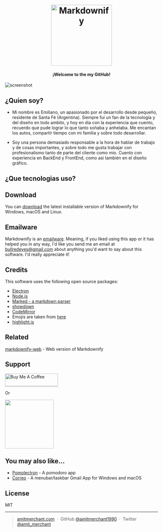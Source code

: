 
<h1 align="center">
  <br>
  <a href="http://www.amitmerchant.com/electron-markdownify"><img src="https://res.cloudinary.com/dn7fidyht/image/upload/v1705424993/wjo1q9zwpzbs2v0dtxlm.png" alt="Markdownify" width="200"></a>
</h1>

<h4 align="center">¡Welcome to the my GitHub!</h4>

![screenshot](https://raw.githubusercontent.com/amitmerchant1990/electron-markdownify/master/app/img/markdownify.gif)

## ¿Quien soy?

* Mi nombre es Emiliano, un apasionado por el desarrollo desde pequeño, residente de Santa Fé (Argentina). Siempre fuí un fan de la tecnología y del diseño en todo ambito, y hoy en dia con la experiencia que cuento, recuerdo que pude lograr lo que tanto soñaba y anhelaba. Me encantan los autos, compartir tiempo con mi familia y sobre todo desarrollar.

* Soy una persona demasiado responsable a la hora de hablar de trabajo y de cosas importantes, y sobre todo me gusta trabajar con profesionalismo tanto de parte del cliente como mio. Cuento con experiencia en BackEnd y FrontEnd, como asi también en el diseño gráfico.

## ¿Que tecnologias uso?



## Download

You can [download](https://github.com/amitmerchant1990/electron-markdownify/releases/tag/v1.2.0) the latest installable version of Markdownify for Windows, macOS and Linux.

## Emailware

Markdownify is an [emailware](https://en.wiktionary.org/wiki/emailware). Meaning, if you liked using this app or it has helped you in any way, I'd like you send me an email at <bullredeyes@gmail.com> about anything you'd want to say about this software. I'd really appreciate it!

## Credits

This software uses the following open source packages:

- [Electron](http://electron.atom.io/)
- [Node.js](https://nodejs.org/)
- [Marked - a markdown parser](https://github.com/chjj/marked)
- [showdown](http://showdownjs.github.io/showdown/)
- [CodeMirror](http://codemirror.net/)
- Emojis are taken from [here](https://github.com/arvida/emoji-cheat-sheet.com)
- [highlight.js](https://highlightjs.org/)

## Related

[markdownify-web](https://github.com/amitmerchant1990/markdownify-web) - Web version of Markdownify

## Support

<a href="https://www.buymeacoffee.com/5Zn8Xh3l9" target="_blank"><img src="https://www.buymeacoffee.com/assets/img/custom_images/purple_img.png" alt="Buy Me A Coffee" style="height: 41px !important;width: 174px !important;box-shadow: 0px 3px 2px 0px rgba(190, 190, 190, 0.5) !important;-webkit-box-shadow: 0px 3px 2px 0px rgba(190, 190, 190, 0.5) !important;" ></a>

<p>Or</p> 

<a href="https://www.patreon.com/amitmerchant">
	<img src="https://c5.patreon.com/external/logo/become_a_patron_button@2x.png" width="160">
</a>

## You may also like...

- [Pomolectron](https://github.com/amitmerchant1990/pomolectron) - A pomodoro app
- [Correo](https://github.com/amitmerchant1990/correo) - A menubar/taskbar Gmail App for Windows and macOS

## License

MIT

---

> [amitmerchant.com](https://www.amitmerchant.com) &nbsp;&middot;&nbsp;
> GitHub [@amitmerchant1990](https://github.com/amitmerchant1990) &nbsp;&middot;&nbsp;
> Twitter [@amit_merchant](https://twitter.com/amit_merchant)


